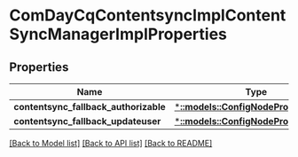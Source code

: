 # ComDayCqContentsyncImplContentSyncManagerImplProperties

## Properties
Name | Type | Description | Notes
------------ | ------------- | ------------- | -------------
**contentsync_fallback_authorizable** | [***::models::ConfigNodePropertyString**](configNodePropertyString.md) |  | [optional] 
**contentsync_fallback_updateuser** | [***::models::ConfigNodePropertyString**](configNodePropertyString.md) |  | [optional] 

[[Back to Model list]](../README.md#documentation-for-models) [[Back to API list]](../README.md#documentation-for-api-endpoints) [[Back to README]](../README.md)


